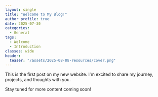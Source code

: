 ```yaml
---
layout: single
title: "Welcome to My Blog!"
author_profile: true
date: 2025-07-30
categories:
  - General
tags:
  - Welcome
  - Introduction
classes: wide
header:
  teaser: "/assets/2025-08-08-resources/cover.png"
---
```


This is the first post on my new website. I'm excited to share my journey, projects, and thoughts with you.

Stay tuned for more content coming soon!
